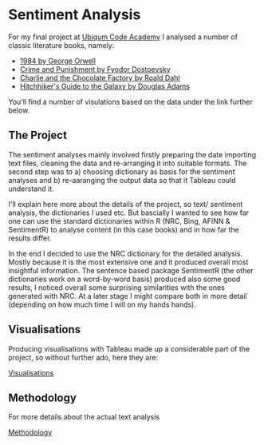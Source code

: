 # Sentiment Analysis

For my final project at [Ubiqum Code Academy](https://goo.gl/aEmoTQ) I analysed a number of classic literature books, namely:

- [1984 by George Orwell](https://en.wikipedia.org/wiki/Nineteen_Eighty-Four)
- [Crime and Punishment by Fyodor Dostoevsky](https://en.wikipedia.org/wiki/Crime_and_Punishment)
- [Charlie and the Chocolate Factory by Roald Dahl](https://en.wikipedia.org/wiki/Charlie_and_the_Chocolate_Factory)
- [Hitchhiker's Guide to the Galaxy by Douglas Adams](https://en.wikipedia.org/wiki/The_Hitchhiker%27s_Guide_to_the_Galaxy)

You'll find a number of visulations based on the data under the link further below.

## The Project

The sentiment analyses mainly involved firstly preparing the date importing text files, cleaning the data and re-arranging it into suitable formats. The second step was to a) choosing dictionary as basis for the sentiment analyses and b) re-aaranging the output data so that it Tableau could understand it. 

I'll explain here more about the details of the project, so text/ sentiment analysis, the dictionaries I used etc. But bascially I wanted to see how far one can use the standard dictionaries within R (NRC, Bing, AFINN & SentimentR) to analyse content (in this case books) and in how far the results differ.

In the end I decided to use the NRC dictionary for the detailed analysis. Mostly because it is the most extensive one and it produced overall most insightful information. The sentence based package SentimentR (the other dictionaries work on a word-by-word basis) produced also some good results, I noticed overall some surprising similarities with the ones generated with NRC. At a later stage I might compare both in more detail (depending on how much time I will on my hands hands). 

## Visualisations

Producing visualisations with Tableau made up a considerable part of the project, so without further ado, here they are:

[Visualisations](sentiments_multiple.html)

## Methodology

For more details about the actual text analysis

[Methodology](methodology.md)
